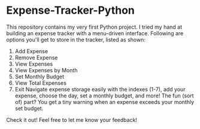 # Expense-Tracker-Python
This repository contains my very first Python project. I tried my hand at building an expense tracker with a menu-driven interface. 
Following are options you'll get to store in the tracker, listed as shown:
1. Add Expense
2. Remove Expense
3. View Expenses
4. View Expenses by Month
5. Set Monthly Budget
6. View Total Expenses
7. Exit
Navigate expense storage easily with the indexes (1-7), add your expense, choose the day, set a monthly budget, and more!
The fun (sort of) part? You get a tiny warning when an expense exceeds your monthly set budget.

Check it out! Feel free to let me know your feedback!
